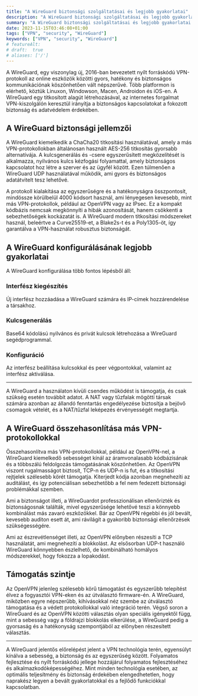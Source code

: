 ```yaml
---
title: "A WireGuard biztonsági szolgáltatásai és legjobb gyakorlatai"
description: "A WireGuard biztonsági szolgáltatásai és legjobb gyakorlatai."
summary: "A WireGuard biztonsági szolgáltatásai és legjobb gyakorlatai."
date: 2023-11-15T03:46:08+01:00
tags: ["VPN", "security", "WireGuard"]
keywords: ["VPN", "security", "WireGuard"]
# featureAlt:
# draft:  true
# aliases: ['/']
---
```


A WireGuard, egy viszonylag új, 2016-ban bevezetett nyílt forráskódú VPN-protokoll az online eszközök közötti gyors, hatékony és biztonságos kommunikációnak köszönhetően vált népszerűvé.
Több platformon is elérhető, köztük Linuxon, Windowson, Macen, Androidon és iOS-en.
A WireGuard egy titkosított alagút létrehozásával, az internetes forgalmat VPN-kiszolgálón keresztül irányítja a biztonságos kapcsolatokat a fokozott biztonság és adatvédelem érdekében.

## A WireGuard biztonsági jellemzői

A WireGuard kiemelkedik a ChaCha20 titkosítási használatával, amely a más VPN-protokollokban általánosan használt AES-256 titkosítás gyorsabb alternatívája.
A kulcsgenerálás és -csere egyszerűsített megközelítését is alkalmazza, nyilvános kulcs kézfogási folyamattal, amely biztonságos kapcsolatot hoz létre a szerver és az ügyfél között.
Ezen túlmenően a WireGuard UDP használatával működik, ami gyors és biztonságos adatátvitelt tesz lehetővé.

A protokoll kialakítása az egyszerűségre és a hatékonyságra összpontosít, mindössze körülbelül 4000 kódsort használ, ami lényegesen kevesebb, mint más VPN-protokollok, például az OpenVPN vagy az IPsec.
Ez a kompakt kódbázis nemcsak megkönnyíti a hibák azonosítását, hanem csökkenti a sebezhetőségek kockázatát is.
A WireGuard modern titkosítási módszereket használ, beleértve a Curve25519-et, a Blake2s-t és a Poly1305-öt, így garantálva a VPN-használat robusztus biztonságát.

## A WireGuard konfigurálásának legjobb gyakorlatai

A WireGuard konfigurálása több fontos lépésből áll:

### Interfész kiegészítés

Új interfész hozzáadása a WireGuard számára és IP-címek hozzárendelése a társakhoz.

### Kulcsgenerálás

Base64 kódolású nyilvános és privát kulcsok létrehozása a WireGuard segédprogrammal.

### Konfiguráció

Az interfész beállítása kulcsokkal és peer végpontokkal, valamint az interfész aktiválása.

---

A WireGuard a használaton kívüli csendes működést is támogatja, és csak szükség esetén továbbít adatot.
A NAT vagy tűzfalak mögötti társak számára azonban az állandó fenntartás engedélyezése biztosítja a bejövő csomagok vételét, és a NAT/tűzfal leképezés érvényességét megtartja.

## A WireGuard összehasonlítása más VPN-protokollokkal

Összehasonlítva más VPN-protokollokkal, például az OpenVPN-nel, a WireGuard kiemelkedő sebességet kínál az áramvonalasabb kódbázisának és a többszálú feldolgozás támogatásának köszönhetően.
Az OpenVPN viszont rugalmasságot biztosít, TCP-n és UDP-n is fut, és a titkosítási rejtjelek szélesebb körét támogatja.
Kiterjedt kódja azonban megnehezíti az auditálást, és így potenciálisan sebezhetőbb a fel nem fedezett biztonsági problémákkal szemben.

Ami a biztonságot illeti, a WireGuardot professzionálisan ellenőrizték és biztonságosnak találták, mivel egyszerűsége lehetővé teszi a könnyebb kombinálást más zavaró eszközökkel.
Bár az OpenVPN régebbi és jól bevált, kevesebb auditon esett át, ami rávilágít a gyakoribb biztonsági ellenőrzések szükségességére.

Ami az észrevétlenséget illeti, az OpenVPN előnyben részesíti a TCP használatát, ami megnehezíti a blokkolást.
Az elsősorban UDP-t használó WireGuard könnyebben észlelhető, de kombinálható homályos módszerekkel, hogy fokozza a lopakodást.

## Támogatás szintje

Az OpenVPN jelenleg szélesebb körű támogatást és egyszerűbb telepítést élvez a fogyasztói VPN-eken és az útválasztó firmware-én.
A WireGuard, miközben egyre népszerűbb, kihívásokkal néz szembe az útválasztó támogatása és a védett protokollokkal való integráció terén.
Végső soron a WireGuard és az OpenVPN közötti választás olyan speciális igényektől függ, mint a sebesség vagy a földrajzi blokkolás elkerülése, a WireGuard pedig a gyorsaság és a hatékonyság szempontjából az előnyben részesített választás.

---

A WireGuard jelentős előrelépést jelent a VPN technológia terén, egyensúlyt kínálva a sebesség, a biztonság és az egyszerűség között.
Folyamatos fejlesztése és nyílt forráskódú jellege hozzájárul folyamatos fejlesztéséhez és alkalmazkodóképességéhez.
Mint minden technológia esetében, az optimális teljesítmény és biztonság érdekében elengedhetetlen, hogy naprakész legyen a bevált gyakorlatokkal és a fejlődő funkciókkal kapcsolatban.
